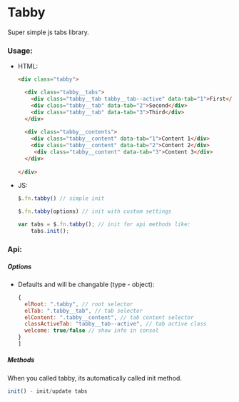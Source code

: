 # Tabby

Super simple js tabs library.

### Usage:
 - HTML:
    ```html
    <div class="tabby">
    
      <div class="tabby__tabs">
        <div class="tabby__tab tabby__tab--active" data-tab="1">First</div>
        <div class="tabby__tab" data-tab="2">Second</div>
        <div class="tabby__tab" data-tab="3">Third</div>
      </div>
      
      <div class="tabby__contents">
        <div class="tabby__content" data-tab="1">Content 1</div>
        <div class="tabby__content" data-tab="2">Content 2</div>
         <div class="tabby__content" data-tab="3">Content 3</div> 
      </div>
      
    </div>
    ```
  - JS:
    ```js
    $.fn.tabby() // simple init
    
    $.fn.tabby(options) // init with custom settings
    
    var tabs = $.fn.tabby(); // init for api methods like:
        tabs.init();
    ```


### Api:
##### Options
- Defaults and will be changable (type - object):
    ```js
    {
      elRoot: ".tabby", // root selector
      elTab: ".tabby__tab", // tab selector
      elContent: ".tabby__content", // tab content selector
      classActiveTab: "tabby__tab--active", // tab active class
      welcome: true/false // show info in consol
    }
    ]
    ```
##### Methods
When you called tabby, its automatically called init method.
```js
init() - init/update tabs
```